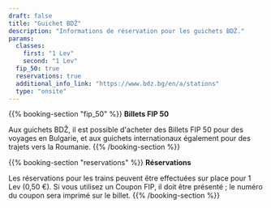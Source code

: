 ```yaml
---
draft: false
title: "Guichet BDŽ"
description: "Informations de réservation pour les guichets BDŽ."
params:
  classes:
    first: "1 Lev"
    second: "1 Lev"
  fip_50: true
  reservations: true
  additional_info_link: "https://www.bdz.bg/en/a/stations"
  type: "onsite"
---
```


{{% booking-section "fip_50" %}}
**Billets FIP 50**

Aux guichets BDŽ, il est possible d'acheter des Billets FIP 50 pour des voyages en Bulgarie, et aux guichets internationaux également pour des trajets vers la Roumanie.
{{% /booking-section %}}

{{% booking-section "reservations" %}}
**Réservations**

Les réservations pour les trains peuvent être effectuées sur place pour 1 Lev (0,50 €). Si vous utilisez un Coupon FIP, il doit être présenté ; le numéro du coupon sera imprimé sur le billet.
{{% /booking-section %}}
